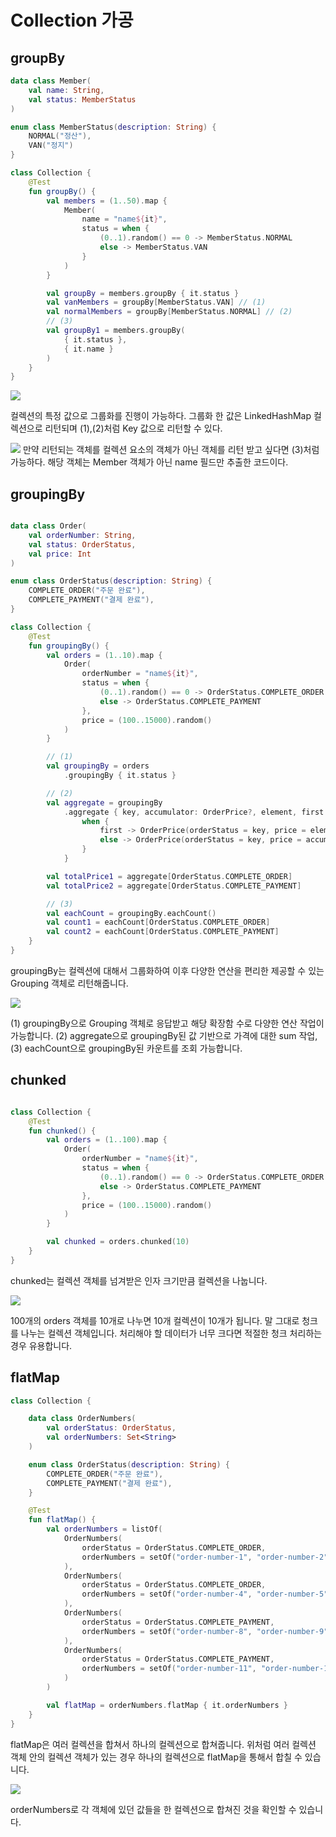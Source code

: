 # Collection 가공

## groupBy

```kotlin
data class Member(
    val name: String,
    val status: MemberStatus
)

enum class MemberStatus(description: String) {
    NORMAL("정산"),
    VAN("정지")
}

class Collection {
    @Test
    fun groupBy() {
        val members = (1..50).map {
            Member(
                name = "name${it}",
                status = when {
                    (0..1).random() == 0 -> MemberStatus.NORMAL
                    else -> MemberStatus.VAN
                }
            )
        }

        val groupBy = members.groupBy { it.status }
        val vanMembers = groupBy[MemberStatus.VAN] // (1)
        val normalMembers = groupBy[MemberStatus.NORMAL] // (2)
        // (3)
        val groupBy1 = members.groupBy(
            { it.status },
            { it.name }
        )
    }
}

```

![](https://raw.githubusercontent.com/cheese10yun/blog-sample/master/effective-kotlin/effective-kotlin/images/kotlin-1.png)

컬렉션의 특정 값으로 그룹화를 진행이 가능하다. 그룹화 한 값은 LinkedHashMap 컬렉션으로 리턴되며 (1),(2)처럼 Key 값으로 리턴할 수 있다.

![](https://raw.githubusercontent.com/cheese10yun/blog-sample/master/effective-kotlin/effective-kotlin/images/kotlin-2.png)
만약 리턴되는 객체를 컬렉션 요소의 객체가 아닌 객체를 리턴 받고 싶다면 (3)처럼 가능하다. 해당 객체는 Member 객체가 아닌 name 필드만 추출한 코드이다.

## groupingBy

```kotlin

data class Order(
    val orderNumber: String,
    val status: OrderStatus,
    val price: Int
)

enum class OrderStatus(description: String) {
    COMPLETE_ORDER("주문 완료"),
    COMPLETE_PAYMENT("결제 완료"),
}

class Collection {
    @Test
    fun groupingBy() {
        val orders = (1..10).map {
            Order(
                orderNumber = "name${it}",
                status = when {
                    (0..1).random() == 0 -> OrderStatus.COMPLETE_ORDER
                    else -> OrderStatus.COMPLETE_PAYMENT
                },
                price = (100..15000).random()
            )
        }

        // (1)
        val groupingBy = orders
            .groupingBy { it.status }

        // (2)
        val aggregate = groupingBy
            .aggregate { key, accumulator: OrderPrice?, element, first ->
                when {
                    first -> OrderPrice(orderStatus = key, price = element.price)
                    else -> OrderPrice(orderStatus = key, price = accumulator!!.price + element.price)
                }
            }

        val totalPrice1 = aggregate[OrderStatus.COMPLETE_ORDER]
        val totalPrice2 = aggregate[OrderStatus.COMPLETE_PAYMENT]

        // (3)
        val eachCount = groupingBy.eachCount()
        val count1 = eachCount[OrderStatus.COMPLETE_ORDER]
        val count2 = eachCount[OrderStatus.COMPLETE_PAYMENT]
    }
}
```

groupingBy는 컬렉션에 대해서 그룹화하여 이후 다양한 연산을 편리한 제공할 수 있는 Grouping 객체로 리턴해줍니다.

![](https://raw.githubusercontent.com/cheese10yun/blog-sample/master/effective-kotlin/effective-kotlin/images/kotlin-3.png)

(1) groupingBy으로 Grouping 객체로 응답받고 해당 확장함 수로 다양한 연산 작업이 가능합니다. (2) aggregate으로 groupingBy된 값 기반으로 가격에 대한 sum 작업, (3) eachCount으로 groupingBy된 카운트를 조회 가능합니다.

## chunked

```kotlin

class Collection {
    @Test
    fun chunked() {
        val orders = (1..100).map {
            Order(
                orderNumber = "name${it}",
                status = when {
                    (0..1).random() == 0 -> OrderStatus.COMPLETE_ORDER
                    else -> OrderStatus.COMPLETE_PAYMENT
                },
                price = (100..15000).random()
            )
        }

        val chunked = orders.chunked(10)
    }
}
```

chunked는 컬렉션 객체를 넘겨받은 인자 크기만큼 컬렉션을 나눕니다.

![](https://raw.githubusercontent.com/cheese10yun/blog-sample/master/effective-kotlin/effective-kotlin/images/kotlin-3.png)

100개의 orders 객체를 10개로 나누면 10개 컬렉션이 10개가 됩니다. 말 그대로 청크를 나누는 컬렉션 객체입니다. 처리해야 할 데이터가 너무 크다면 적절한 청크 처리하는 경우 유용합니다.

## flatMap

```kotlin
class Collection {

    data class OrderNumbers(
        val orderStatus: OrderStatus,
        val orderNumbers: Set<String>
    )

    enum class OrderStatus(description: String) {
        COMPLETE_ORDER("주문 완료"),
        COMPLETE_PAYMENT("결제 완료"),
    }

    @Test
    fun flatMap() {
        val orderNumbers = listOf(
            OrderNumbers(
                orderStatus = OrderStatus.COMPLETE_ORDER,
                orderNumbers = setOf("order-number-1", "order-number-2", " order-number-3", "order-number-3"),
            ),
            OrderNumbers(
                orderStatus = OrderStatus.COMPLETE_ORDER,
                orderNumbers = setOf("order-number-4", "order-number-5", " order-number-6", "order-number-7"),
            ),
            OrderNumbers(
                orderStatus = OrderStatus.COMPLETE_PAYMENT,
                orderNumbers = setOf("order-number-8", "order-number-9", " order-number-10", "order-number-11"),
            ),
            OrderNumbers(
                orderStatus = OrderStatus.COMPLETE_PAYMENT,
                orderNumbers = setOf("order-number-11", "order-number-12", " order-number-13", "order-number-14"),
            )
        )

        val flatMap = orderNumbers.flatMap { it.orderNumbers }
    }
}
```

flatMap은 여러 컬렉션을 합쳐서 하나의 컬렉션으로 합쳐줍니다. 위처럼 여러 컬렉션 객체 안의 컬렉션 객체가 있는 경우 하나의 컬렉션으로 flatMap을 통해서 합칠 수 있습니다.

![](https://raw.githubusercontent.com/cheese10yun/blog-sample/master/effective-kotlin/effective-kotlin/images/kotlin-5.png)

orderNumbers로 각 객체에 있던 값들을 한 컬렉션으로 합쳐진 것을 확인할 수 있습니다.